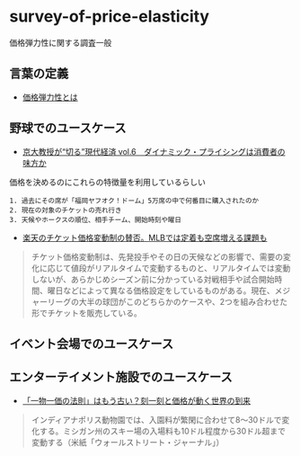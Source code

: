 # survey-of-price-elasticity
価格弾力性に関する調査一般

## 言葉の定義
 - [価格弾力性とは](http://careergarden.jp/column/kakakudanryokusei/)

## 野球でのユースケース
 - [京大教授が“切る”現代経済 vol.6　ダイナミック・プライシングは消費者の味方か](http://www.business-plus.net/business/columnist/Idatakanori/series/170802_tp0018.html)  
 
価格を決めるのにこれらの特徴量を利用しているらしい
```
1. 過去にその席が「福岡ヤフオク！ドーム」5万席の中で何番目に購入されたのか
2. 現在の対象のチケットの売れ行き
3. 天候やホークスの順位、相手チーム、開始時刻や曜日
```

 - [楽天のチケット価格変動制の賛否。MLBでは定着も空席増える課題も](https://thepage.jp/detail/20170128-00000001-wordleafs?page=1)  
> チケット価格変動制は、先発投手やその日の天候などの影響で、需要の変化に応じて値段がリアルタイムで変動するものと、リアルタイムでは変動しないが、あらかじめシーズン前に分かっている対戦相手や試合開始時間、曜日などによって異なる価格設定をしているものがある。現在、メジャーリーグの大半の球団がこのどちらかのケースや、2つを組み合わせた形でチケットを販売している。

## イベント会場でのユースケース

## エンターテイメント施設でのユースケース
 - [「一物一価の法則」はもう古い？刻一刻と価格が動く世界の到来](https://diamond.jp/articles/-/87829)
> インディアナポリス動物園では、入園料が繁閑に合わせて8～30ドルで変化する。ミシガン州のスキー場の入場料も10ドル程度から30ドル超まで変動する（米紙「ウォールストリート・ジャーナル」） 
